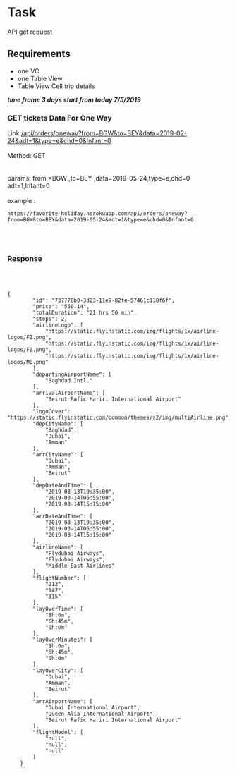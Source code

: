 # Task
API get request

## Requirements
* one VC
* one Table View
* Table View Cell trip details

***time frame 3 days start from today 7/5/2019***


### GET tickets Data For One Way
Link:[/api/orders/oneway?from=BGW&to=BEY&data=2019-02-24&adt=1&type=e&chd=0&Infant=0](https://favorite-holiday.herokuapp.com/api/orders/oneway?from=BGW&to=BEY&data=2019-02-24&adt=1&type=e&chd=0&Infant=0)
<br><br>
Method: GET  
<br><br>
params: from =BGW ,to=BEY ,data=2019-05-24,type=e,chd=0 adt=1,Infant=0
<br><br>
example : 
```
https://favorite-holiday.herokuapp.com/api/orders/oneway?from=BGW&to=BEY&data=2019-05-24&adt=1&type=e&chd=0&Infant=0
```
<br><br>
### Response
<br><br>
```
{
        "id": "737778b0-3d23-11e9-82fe-57461c118f6f",
        "price": "550.14",
        "totalDuration": "21 hrs 50 min",
        "stops": 2,
        "airlineLogo": [
            "https://static.flyinstatic.com/img/flights/1x/airline-logos/FZ.png",
            "https://static.flyinstatic.com/img/flights/1x/airline-logos/FZ.png",
            "https://static.flyinstatic.com/img/flights/1x/airline-logos/ME.png"
        ],
        "departingAirportName": [
            "Baghdad Intl."
        ],
        "arrivalAirportName": [
            "Beirut Rafic Hariri International Airport"
        ],
        "logoCover": "https://static.flyinstatic.com/common/themes/v2/img/multiAirline.png",
        "depCityName": [
            "Baghdad",
            "Dubai",
            "Amman"
        ],
        "arrCityName": [
            "Dubai",
            "Amman",
            "Beirut"
        ],
        "depDateAndTime": [
            "2019-03-13T19:35:00",
            "2019-03-14T06:55:00",
            "2019-03-14T15:15:00"
        ],
        "arrDateAndTime": [
            "2019-03-13T19:35:00",
            "2019-03-14T06:55:00",
            "2019-03-14T15:15:00"
        ],
        "airlineName": [
            "Flydubai Airways",
            "Flydubai Airways",
            "Middle East Airlines"
        ],
        "flightNumber": [
            "212",
            "147",
            "315"
        ],
        "layOverTime": [
            "8h:0m",
            "6h:45m",
            "0h:0m"
        ],
        "layOverMinutes": [
            "8h:0m",
            "6h:45m",
            "0h:0m"
        ],
        "layOverCity": [
            "Dubai",
            "Amman",
            "Beirut"
        ],
        "arrAirportName": [
            "Dubai International Airport",
            "Queen Alia International Airport",
            "Beirut Rafic Hariri International Airport"
        ],
        "flightModel": [
            "null",
            "null",
            "null"
        ]
    }
    ```
